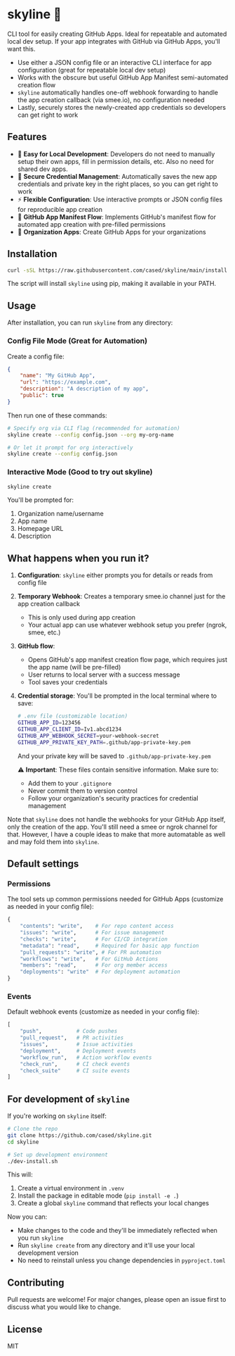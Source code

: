 # skyline 🌃

CLI tool for easily creating GitHub Apps. Ideal for repeatable and automated local dev setup. If your app
integrates with GitHub via GitHub Apps, you'll want this.

* Use either a JSON config file or an interactive CLI interface for app configuration (great for repeatable local dev setup)
* Works with the obscure but useful GitHub App Manifest semi-automated creation flow
* `skyline` automatically handles one-off webhook forwarding to handle the app creation callback (via smee.io), no configuration needed
* Lastly, securely stores the newly-created app credentials so developers can get right to work

## Features

- 🚀 **Easy for Local Development**: Developers do not need to manually setup their own apps, fill in permission details, etc. Also no need for shared dev apps.
- 🔐 **Secure Credential Management**: Automatically saves the new app credentials and private key in the right places, so you can get right to work
- ⚡️ **Flexible Configuration**: Use interactive prompts or JSON config files for reproducible app creation
- 🔄 **GitHub App Manifest Flow**: Implements GitHub's manifest flow for automated app creation with pre-filled permissions
- 🏢 **Organization Apps**: Create GitHub Apps for your organizations

## Installation

```bash
curl -sSL https://raw.githubusercontent.com/cased/skyline/main/install.sh | bash
```

The script will install `skyline` using pip, making it available in your PATH.

## Usage

After installation, you can run `skyline` from any directory:

### Config File Mode (Great for Automation)

Create a config file:
```json
{
    "name": "My GitHub App",
    "url": "https://example.com",
    "description": "A description of my app",
    "public": true
}
```

Then run one of these commands:
```bash
# Specify org via CLI flag (recommended for automation)
skyline create --config config.json --org my-org-name

# Or let it prompt for org interactively
skyline create --config config.json
```

### Interactive Mode (Good to try out skyline)

```bash
skyline create
```

You'll be prompted for:
1. Organization name/username
2. App name
3. Homepage URL
4. Description

## What happens when you run it?

1. **Configuration**: `skyline` either prompts you for details or reads from config file

2. **Temporary Webhook**: Creates a temporary smee.io channel just for the app creation callback
   - This is only used during app creation
   - Your actual app can use whatever webhook setup you prefer (ngrok, smee, etc.)

3. **GitHub flow**: 
   - Opens GitHub's app manifest creation flow page, which requires just the app name (will be pre-filled)
   - User returns to local server with a success message 
   - Tool saves your credentials

4. **Credential storage**:
   You'll be prompted in the local terminal where to save:
   ```bash
   # .env file (customizable location)
   GITHUB_APP_ID=123456
   GITHUB_APP_CLIENT_ID=Iv1.abcd1234
   GITHUB_APP_WEBHOOK_SECRET=your-webhook-secret
   GITHUB_APP_PRIVATE_KEY_PATH=.github/app-private-key.pem
   ```

   And your private key will be saved to `.github/app-private-key.pem`

   ⚠️ **Important**: These files contain sensitive information. Make sure to:
   - Add them to your `.gitignore`
   - Never commit them to version control
   - Follow your organization's security practices for credential management

Note that `skyline` does not handle the webhooks for your GitHub App itself, only
the creation of the app. You'll still need a smee or ngrok channel for that. 
However, I have a couple ideas to make that more automatable as 
well and may fold them into `skyline`.

## Default settings

### Permissions
The tool sets up common permissions needed for GitHub Apps (customize as needed in your config file):
```python
{
    "contents": "write",    # For repo content access
    "issues": "write",      # For issue management
    "checks": "write",      # For CI/CD integration
    "metadata": "read",     # Required for basic app function
    "pull_requests": "write", # For PR automation
    "workflows": "write",   # For GitHub Actions
    "members": "read",      # For org member access
    "deployments": "write"  # For deployment automation
}
```

### Events
Default webhook events (customize as needed in your config file):
```python
[
    "push",           # Code pushes
    "pull_request",   # PR activities
    "issues",         # Issue activities
    "deployment",     # Deployment events
    "workflow_run",   # Action workflow events
    "check_run",      # CI check events
    "check_suite"     # CI suite events
]
```

## For development of `skyline`

If you're working on `skyline` itself:

```bash
# Clone the repo
git clone https://github.com/cased/skyline.git
cd skyline

# Set up development environment
./dev-install.sh
```

This will:
1. Create a virtual environment in `.venv`
2. Install the package in editable mode (`pip install -e .`)
3. Create a global `skyline` command that reflects your local changes

Now you can:
- Make changes to the code and they'll be immediately reflected when you run `skyline`
- Run `skyline create` from any directory and it'll use your local development version
- No need to reinstall unless you change dependencies in `pyproject.toml`

## Contributing

Pull requests are welcome! For major changes, please open an issue first to discuss what you would like to change.

## License

MIT
